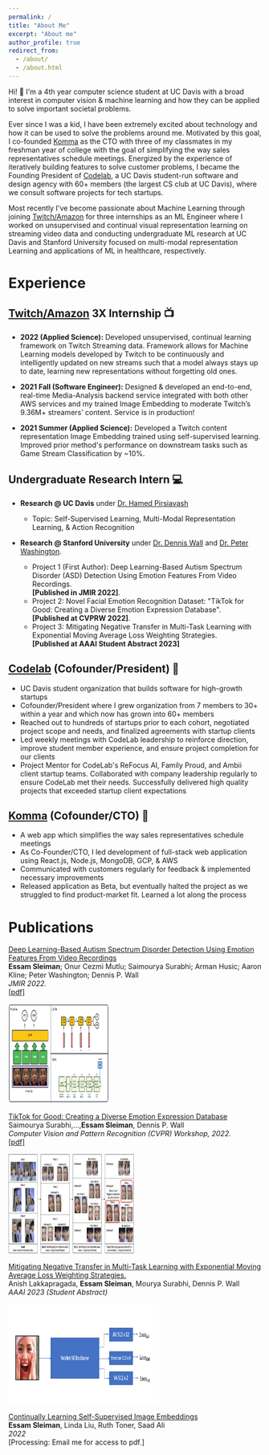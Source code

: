 ```yaml
---
permalink: /
title: "About Me"
excerpt: "About me"
author_profile: true
redirect_from:
  - /about/
  - /about.html
---
```


Hi! 👋 I'm a 4th year computer science student at UC Davis with a broad interest in computer vision & machine learning and how they can be applied to solve important societal problems.

Ever since I was a kid, I have been extremely excited about technology and how it can be used to solve the problems around me. Motivated by this goal, I co-founded [Komma](https://github.com/essamsleiman/komma-web/) as the CTO with three of my classmates in my freshman year of college with the goal of simplifying the way sales representatives schedule meetings. Energized by the experience of iteratively building features to solve customer problems, I became the Founding President of [Codelab](https://codelabdavis.com/), a UC Davis student-run software and design agency with 60+ members (the largest CS club at UC Davis), where we consult software projects for tech startups.

Most recently I've become passionate about Machine Learning through joining [Twitch/Amazon](https://www.twitch.tv/) for three internships as an ML Engineer where I worked on unsupervised and continual visual representation learning on streaming video data and conducting undergraduate ML research at UC Davis and Stanford University focused on multi-modal representation Learning and applications of ML in healthcare, respectively.

# Experience

## [Twitch/Amazon](https://www.twitch.tv/) 3X Internship 📺

- **2022 (Applied Science):** Developed unsupervised, continual learning framework on Twitch Streaming data. Framework allows for Machine Learning models developed by Twitch to be continuously and intelligently updated on new streams such that a model always stays up to date, learning new representations without forgetting old ones.

- **2021 Fall (Software Engineer):** Designed & developed an end-to-end, real-time Media-Analysis backend service integrated with both other AWS services and my trained Image Embedding to moderate Twitch’s 9.36M+ streamers’ content. Service is in production!

- **2021 Summer (Applied Science):** Developed a Twitch content representation Image Embedding trained using self-supervised learning. Improved prior method's performance on downstream tasks such as Game Stream Classification by ~10%.

## Undergraduate Research Intern 💻

- **Research @ UC Davis** under [Dr. Hamed Pirsiavash](https://web.cs.ucdavis.edu/~hpirsiav/)

  - Topic: Self-Supervised Learning, Multi-Modal Representation Learning, & Action Recognition

- **Research @ Stanford University** under [Dr. Dennis Wall](https://profiles.stanford.edu/dennis-wall) and [Dr. Peter Washington](https://peterwashington.github.io/).
  - Project 1 (First Author): Deep Learning-Based Autism Spectrum Disorder (ASD) Detection Using Emotion Features From Video Recordings.  
    **[Published in JMIR 2022]**.
  - Project 2: Novel Facial Emotion Recognition Dataset: "TikTok for Good: Creating a Diverse Emotion Expression Database".  
    **[Published at CVPRW 2022]**.
  - Project 3: Mitigating Negative Transfer in Multi-Task Learning with Exponential Moving Average Loss Weighting Strategies.  
    **[Published at AAAI Student Abstract 2023]**

## [Codelab](https://codelabdavis.com/) (Cofounder/President) 🏫

- UC Davis student organization that builds software for high-growth startups
- Cofounder/President where I grew organization from 7 members to 30+ within a year and which now has grown into 60+ members
- Reached out to hundreds of startups prior to each cohort, negotiated project scope and needs, and finalized agreements with startup clients
- Led weekly meetings with CodeLab leadership to reinforce direction, improve student member experience, and ensure project completion for our clients
- Project Mentor for CodeLab's ReFocus AI, Family Proud, and Ambii client startup teams. Collaborated with company leadership regularly to ensure CodeLab met their needs. Successfully delivered high quality projects that exceeded startup client expectations

## [Komma](https://github.com/essamsleiman/komma-web/) (Cofounder/CTO) 🏢

- A web app which simplifies the way sales representatives schedule meetings
- As Co-Founder/CTO, I led development of full-stack web application using React.js, Node.js, MongoDB, GCP, & AWS
- Communicated with customers regularly for feedback & implemented necessary improvements
- Released application as Beta, but eventually halted the project as we struggled to find product-market fit. Learned a lot along the process

# Publications

[Deep Learning-Based Autism Spectrum Disorder Detection Using Emotion Features From Video Recordings]("./images/jmir-22.pdf")  
**Essam Sleiman**; Onur Cezmi Mutlu; Saimourya Surabhi; Arman Husic; Aaron Kline; Peter Washington; Dennis P. Wall <br>
_JMIR 2022._  
[[pdf]](./images/jmir-22.pdf)

<img src="/images/asd_classification_pipeline.png" alt='' width='200' height='200'>

[TikTok for Good: Creating a Diverse Emotion Expression Database](https://openaccess.thecvf.com/content/CVPR2022W/ABAW/html/Surabhi_TikTok_for_Good_Creating_a_Diverse_Emotion_Expression_Database_CVPRW_2022_paper.html)  
Saimourya Surabhi,...,**Essam Sleiman**, Dennis P. Wall <br>
_Computer Vision and Pattern Recognition (CVPR) Workshop, 2022._  
[[pdf]](./images/CVPRW.pdf)

<img src="/images/tiktok_paper_img.png" alt='' width='250' height='200'>

[Mitigating Negative Transfer in Multi-Task Learning with Exponential Moving Average Loss Weighting Strategies.](https://arxiv.org/abs/2211.12999)  
Anish Lakkapragada, **Essam Sleiman**, Mourya Surabhi, Dennis P. Wall <br>
_AAAI 2023 (Student Abstract)_

<!-- [[pdf]](./images/AAAI-23.pdf) -->

<img src="/images/affwild_model.png" alt='' width='300' height='200'>

[Continually Learning Self-Supervised Image Embeddings](pub2)  
**Essam Sleiman**, Linda Liu, Ruth Toner, Saad Ali <br>
_2022_  
[Processing: Email me for access to pdf.]

<!-- <img src="/images/tiktok_paper_img.png" alt='' width='250' height='200'> -->

<br>
<br>
